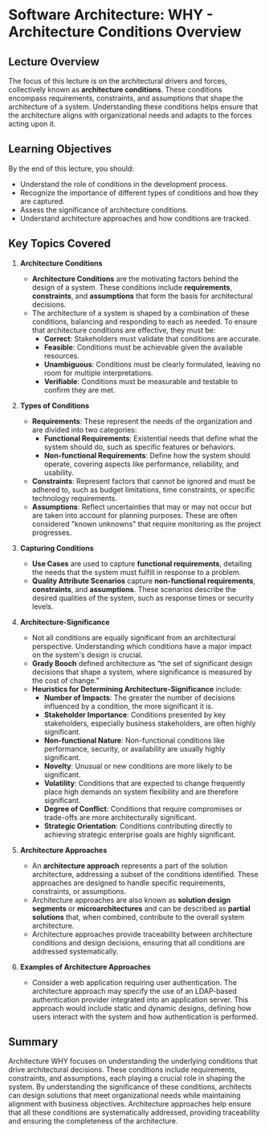 # Software Architecture: WHY - Architecture Conditions Overview

## Lecture Overview

The focus of this lecture is on the architectural drivers and forces,
collectively known as **architecture conditions**. These conditions encompass
requirements, constraints, and assumptions that shape the architecture of a
system. Understanding these conditions helps ensure that the architecture aligns
with organizational needs and adapts to the forces acting upon it.

## Learning Objectives

By the end of this lecture, you should:

- Understand the role of conditions in the development process.
- Recognize the importance of different types of conditions and how they are
  captured.
- Assess the significance of architecture conditions.
- Understand architecture approaches and how conditions are tracked.

## Key Topics Covered

1. **Architecture Conditions**

   - **Architecture Conditions** are the motivating factors behind the design of
     a system. These conditions include **requirements**, **constraints**, and
     **assumptions** that form the basis for architectural decisions.
   - The architecture of a system is shaped by a combination of these
     conditions, balancing and responding to each as needed. To ensure that
     architecture conditions are effective, they must be:
     - **Correct**: Stakeholders must validate that conditions are accurate.
     - **Feasible**: Conditions must be achievable given the available
       resources.
     - **Unambiguous**: Conditions must be clearly formulated, leaving no room
       for multiple interpretations.
     - **Verifiable**: Conditions must be measurable and testable to confirm
       they are met.

2. **Types of Conditions**

   - **Requirements**: These represent the needs of the organization and are
     divided into two categories:
     - **Functional Requirements**: Existential needs that define what the
       system should do, such as specific features or behaviors.
     - **Non-functional Requirements**: Define how the system should operate,
       covering aspects like performance, reliability, and usability.
   - **Constraints**: Represent factors that cannot be ignored and must be
     adhered to, such as budget limitations, time constraints, or specific
     technology requirements.
   - **Assumptions**: Reflect uncertainties that may or may not occur but are
     taken into account for planning purposes. These are often considered "known
     unknowns" that require monitoring as the project progresses.

3. **Capturing Conditions**

   - **Use Cases** are used to capture **functional requirements**, detailing
     the needs that the system must fulfill in response to a problem.
   - **Quality Attribute Scenarios** capture **non-functional requirements**,
     **constraints**, and **assumptions**. These scenarios describe the desired
     qualities of the system, such as response times or security levels.

4. **Architecture-Significance**

   - Not all conditions are equally significant from an architectural
     perspective. Understanding which conditions have a major impact on the
     system's design is crucial.
   - **Grady Booch** defined architecture as “the set of significant design
     decisions that shape a system, where significance is measured by the cost
     of change.”
   - **Heuristics for Determining Architecture-Significance** include:
     - **Number of Impacts**: The greater the number of decisions influenced by
       a condition, the more significant it is.
     - **Stakeholder Importance**: Conditions presented by key stakeholders,
       especially business stakeholders, are often highly significant.
     - **Non-functional Nature**: Non-functional conditions like performance,
       security, or availability are usually highly significant.
     - **Novelty**: Unusual or new conditions are more likely to be significant.
     - **Volatility**: Conditions that are expected to change frequently place
       high demands on system flexibility and are therefore significant.
     - **Degree of Conflict**: Conditions that require compromises or trade-offs
       are more architecturally significant.
     - **Strategic Orientation**: Conditions contributing directly to achieving
       strategic enterprise goals are highly significant.

5. **Architecture Approaches**

   - An **architecture approach** represents a part of the solution
     architecture, addressing a subset of the conditions identified. These
     approaches are designed to handle specific requirements, constraints, or
     assumptions.
   - Architecture approaches are also known as **solution design segments** or
     **microarchitectures** and can be described as **partial solutions** that,
     when combined, contribute to the overall system architecture.
   - Architecture approaches provide traceability between architecture
     conditions and design decisions, ensuring that all conditions are addressed
     systematically.

6. **Examples of Architecture Approaches**
   - Consider a web application requiring user authentication. The architecture
     approach may specify the use of an LDAP-based authentication provider
     integrated into an application server. This approach would include static
     and dynamic designs, defining how users interact with the system and how
     authentication is performed.

## Summary

Architecture WHY focuses on understanding the underlying conditions that drive
architectural decisions. These conditions include requirements, constraints, and
assumptions, each playing a crucial role in shaping the system. By understanding
the significance of these conditions, architects can design solutions that meet
organizational needs while maintaining alignment with business objectives.
Architecture approaches help ensure that all these conditions are systematically
addressed, providing traceability and ensuring the completeness of the
architecture.

